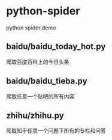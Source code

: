 # python-spider
python spider demo

## baidu/baidu_today_hot.py
爬取百度百科上的今日头条

## baidu/baidu_tieba.py
爬取任意一个贴吧的所有内容

## zhihu/zhihu.py
爬取知乎任意一个问题下所有的专栏和问答

